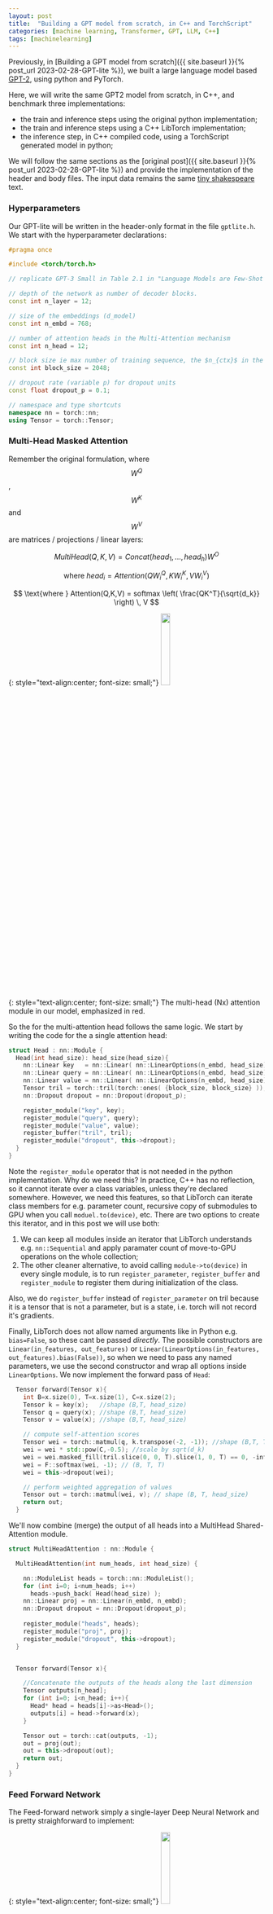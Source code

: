 ```yaml
---
layout: post
title:  "Building a GPT model from scratch, in C++ and TorchScript"
categories: [machine learning, Transformer, GPT, LLM, C++]
tags: [machinelearning]
---
```


Previously, in [Building a GPT model from scratch]({{ site.baseurl }}{% post_url  2023-02-28-GPT-lite %}), we built a large language model based [GPT-2](https://en.wikipedia.org/wiki/GPT-2), using python and PyTorch. 

Here, we will write the same GPT2 model from scratch, in C++, and benchmark three implementations:
- the train and inference steps using the original python implementation;
- the train and inference steps using a C++ LibTorch implementation;
- the inference step, in C++ compiled code, using a TorchScript generated model in python;

We will follow the same sections as the [original post]({{ site.baseurl }}{% post_url  2023-02-28-GPT-lite %}) and provide the implementation of the header and body files.
The input data remains the same [tiny shakespeare](https://raw.githubusercontent.com/karpathy/char-rnn/master/data/tinyshakespeare/input.txt) text.

### Hyperparameters

Our GPT-lite will be written in the header-only format in the file `gptlite.h`. We start with the hyperparameter declarations:

```cpp
#pragma once

#include <torch/torch.h>

// replicate GPT-3 Small in Table 2.1 in "Language Models are Few-Shot Learners, Brown et al, 2021"

// depth of the network as number of decoder blocks.
const int n_layer = 12;

// size of the embeddings (d_model)
const int n_embd = 768;

// number of attention heads in the Multi-Attention mechanism
const int n_head = 12;

// block size ie max number of training sequence, the $n_{ctx}$ in the paper .
const int block_size = 2048;

// dropout rate (variable p) for dropout units
const float dropout_p = 0.1;

// namespace and type shortcuts
namespace nn = torch::nn;
using Tensor = torch::Tensor;
```

### Multi-Head Masked Attention

Remember the original formulation, where $$W^Q$$, $$W^K$$ and $$W^V$$ are matrices / projections / linear layers:

$$
MultiHead(Q, K, V ) = Concat(head_1, ..., head_h)W^O
$$

$$
\text{where } head_i = Attention(QW^Q_i, KW^K_i, VW^V_i)
$$

$$
\text{where } Attention(Q,K,V) = softmax \left( \frac{QK^T}{\sqrt{d_k}} \right) \, V
$$


{: style="text-align:center; font-size: small;"}
<img width="19%" height="19%" src="/assets/GPT-lite/gpt_lite_attention.png"/>

{: style="text-align:center; font-size: small;"}
The multi-head (Nx) attention module in our model, emphasized in red.

So the for the multi-attention head follows the same logic. We start by writing the code for the a single attention head:

```cpp
struct Head : nn::Module {
  Head(int head_size): head_size(head_size){
    nn::Linear key   = nn::Linear( nn::LinearOptions(n_embd, head_size).bias(false) );
    nn::Linear query = nn::Linear( nn::LinearOptions(n_embd, head_size).bias(false) );
    nn::Linear value = nn::Linear( nn::LinearOptions(n_embd, head_size).bias(false) );
    Tensor tril = torch::tril(torch::ones( {block_size, block_size} ));
    nn::Dropout dropout = nn::Dropout(dropout_p);

    register_module("key", key);
    register_module("query", query);
    register_module("value", value);
    register_buffer("tril", tril);
    register_module("dropout", this->dropout);
  }
}
```

Note the `register_module` operator that is not needed in the python implementation. Why do we need this? In practice, C++ has no reflection, so it cannot iterate over a class variables, unless they're declared somewhere. However, we need this features, so that LibTorch can iterate class members for e.g. parameter count, recursive copy of submodules to GPU when you call `moduel.to(device)`, etc. There are two options to create this iterator, and in this post we will use both:
1. We can keep all modules inside an iterator that LibTorch understands e.g. `nn::Sequential` and apply paramater count of move-to-GPU operations on the whole collection;
2. The other cleaner alternative, to avoid calling `module->to(device)` in every single module, is to run `register_parameter`, `register_buffer` and `register_module` to register them during initialization of the class.

Also, we do `register_buffer` instead of `register_parameter` on tril because it is a tensor that is not a parameter, but is a state, i.e. torch will not record it's gradients.

Finally, LibTorch does not allow named arguments like in Python e.g. `bias=False`, so these cant be passed *directly*. The possible constructors are `Linear(in_features, out_features)` or `Linear(LinearOptions(in_features, out_features).bias(False))`, so when we need to pass any named parameters, we use the second constructor and wrap all options inside `LinearOptions`. We now implement the forward pass of `Head`:

```cpp
  Tensor forward(Tensor x){
    int B=x.size(0), T=x.size(1), C=x.size(2);
    Tensor k = key(x);   //shape (B,T, head_size)
    Tensor q = query(x); //shape (B,T, head_size)
    Tensor v = value(x); //shape (B,T, head_size)

    // compute self-attention scores
    Tensor wei = torch::matmul(q, k.transpose(-2, -1)); //shape (B,T, T)
    wei = wei * std::pow(C,-0.5); //scale by sqrt(d_k) 
    wei = wei.masked_fill(tril.slice(0, 0, T).slice(1, 0, T) == 0, -inf);
    wei = F::softmax(wei, -1); // (B, T, T)
    wei = this->dropout(wei);

    // perform weighted aggregation of values
    Tensor out = torch::matmul(wei, v); // shape (B, T, head_size)
    return out;
  }
```

We'll now combine (merge) the output of all heads into a MultiHead Shared-Attention module.

```cpp
struct MultiHeadAttention : nn::Module {

  MultiHeadAttention(int num_heads, int head_size) {

    nn::ModuleList heads = torch::nn::ModuleList();
    for (int i=0; i<num_heads; i++)
      heads->push_back( Head(head_size) );
    nn::Linear proj = nn::Linear(n_embd, n_embd);
    nn::Dropout dropout = nn::Dropout(dropout_p);
    
    register_module("heads", heads);
    register_module("proj", proj);
    register_module("dropout", this->dropout);
  }


  Tensor forward(Tensor x){

    //Concatenate the outputs of the heads along the last dimension
    Tensor outputs[n_head];
    for (int i=0; i<n_head; i++){
      Head* head = heads[i]->as<Head>();
      outputs[i] = head->forward(x);
    }

    Tensor out = torch::cat(outputs, -1);
    out = proj(out);
    out = this->dropout(out);
    return out;
  }
}
```

### Feed Forward Network

The Feed-forward network simply a single-layer Deep Neural Network and is pretty straighforward to implement:

{: style="text-align:center; font-size: small;"}
<img width="19%" height="19%" src="/assets/GPT-lite/gpt_lite_feedforward.png"/>

{: style="text-align:center; font-size: small;"}
The feed forward network in our model, emphasized in red.

```cpp
struct FeedForward : nn::Module {

  FeedForward(int n_embd) {
    nn::Sequential net = nn::Sequential(
        nn::Linear(n_embd, n_embd*4),
        nn::ReLU(),
        nn::Linear(n_embd*4, n_embd),
        nn::Dropout(dropout_p)
	);
    register_module("net", net);

  Tensor forward(Tensor x) {
    return net->forward(x);
  }
}
```

### The GPT Block

We'll call GPT *block* the sequence of a multi-head attention and a feedforward module. Similarly to the python implementation, we add skip connections and normalization before the attention and feed-forward network.

{: style="text-align:center; font-size: small;"}
<img width="19%" height="19%" src="/assets/GPT-lite/gpt_lite_blocks.png"/>

{: style="text-align:center; font-size: small;"}
The GPT block(s) in our model, emphasized in red.

```cpp
struct Block : nn::Module {

  Block(int n_embd, int n_head) {
    int head_size = (int) (n_embd / n_head);
    std::shared_ptr<MultiHeadAttention> sa = 
      std::shared_ptr<MultiHeadAttention>( new MultiHeadAttention(n_head, head_size) );
    std::shared_ptr<FeedForward> ffwd =
      std::shared_ptr<FeedForward>( new FeedForward(n_embd) );
    nn::LayerNorm ln1 = nn::LayerNorm(  std::vector<int64_t> {n_embd} );
    nn::LayerNorm ln2 = nn::LayerNorm(  std::vector<int64_t> {n_embd} );

    register_module("sa", sa);
    register_module("ffwd", ffwd);
    register_module("ln1", ln1);
    register_module("ln2", ln2);
  }

  Tensor forward(Tensor x) {
    x = x + sa->forward(ln1(x));
    x = x + ffwd->forward(ln2(x));
    return x;
  }
}
```

There's a subtle difference in the `LayerNorm` initialization. By design, `LayerNorm` accepts a list of normalized dimensions as input. Alternatively, when a single `int` value is passed, only the last dimension of the input is normalized, and will resized to the integer argument value. This is the default behaviour in Python. However In C++, `LayerNorm` does not include the 'single integer' constructor initialization, so we have to pass it as a singleton list.

### Final Model

Putting it all together:

```cpp
struct GPTlite : nn::Module {

  GPTlite(int vocab_size){
    nn::Embedding token_embedding_table = nn::Embedding(vocab_size, n_embd);
    nn::Embedding position_embedding_table = nn::Embedding(block_size, n_embd);
    nn::Sequential blocks = nn::Sequential();
    for (int i=0; i<n_layer; i++)
      blocks->push_back( Block(n_embd, n_head) );
		
    nn::LayerNorm ln = nn::LayerNorm(  std::vector<int64_t> {n_embd} );
    nn::Linear lm_head = nn::Linear( nn::LinearOptions(n_embd, vocab_size).bias(false)  );

    register_module("token_embedding_table", token_embedding_table);
    register_module("position_embedding_table", position_embedding_table);
    register_module("blocks", blocks);
    register_module("ln", ln);
    register_module("lm_head", lm_head);
  }


  Tensor forward(Tensor idx){
    int T = idx.size(1);
    Tensor tok_emb = token_embedding_table(idx); //shape (B,T,C)
    Tensor pos_emb = position_embedding_table(torch::arange(T).to( idx.device() )); //shape (T,C)
    Tensor x = tok_emb + pos_emb; //shape (B,T,C)
    x = blocks->forward(x);
    x = ln(x);
    Tensor logits = lm_head(x); //shape (B,T,C)
    return logits.permute({0,2,1}); //shape (B,C,T)
  }
}
```


### Benchmark Model

We will also study a very simple benchmark model, a simple DNN with `L` layers of width `W`, with a ReLu activation between layers, and defined in `benchmark.h` as:
```cpp
#pragma once
#include <torch/torch.h>

struct BenchmarkModel : torch::nn::Module {
  /// DNN with W input features, W neurons per layer, W output classes and L layers

  BenchmarkModel(int64_t W, int64_t L){
    torch::nn::Sequential layers = torch::nn::Sequential();
    for (int64_t i = 0; i < L; ++i) {
      layers->push_back(torch::nn::Linear(W, W));
      layers->push_back(torch::nn::ReLU());
    }
    register_module("layers", layers);
  }

  torch::Tensor forward(torch::Tensor input) {
    return layers->forward(input);
  }
}
```

### Main loop

Our `main.cpp` file will contain a loop that will benchmark the train and inference operations of a model for a random input:

```cpp
torch::Device device = torch::cuda::is_available() ? torch::kCUDA : torch::kCPU;

int main(int argc, const char* argv[]) {

    const int vocab_size = 65, batch_size=1; 
    const torch::ScalarType Long = torch::ScalarType::Long;
    torch::Tensor idx = torch::randint(0, vocab_size, {batch_size, block_size}, device).to(Long);
    torch::Tensor label = torch::randint(0, vocab_size, {batch_size, block_size}, device).to(Long);
    GPTlite model = GPTlite(vocab_size);
    model.to(device);
    benchmark_train<GPTlite>(model, idx, label);
    benchmark_inference<GPTlite>(model, idx);
}
```


As an important remark, LibTorch does not include a C++ equivalent to `torch.set_default_device`, so we have to manually move to the GPU every sample, label and model. And because we registered every parameter, buffer and module previously, doing `model.to(device)` will recursively copy all the contents in the model. The final functions `benchmark_train` and `benchmark_inference` perform the benchmark of method several train and inference epochs, respectively. The implementation is (again) very similar to PyTorch:

```cpp
const uint warmup_epochs = 30;
const uint benchmark_epochs = 30;

template <typename ModelType>
void benchmark_train(ModelType & model, torch::Tensor x, torch::Tensor label) {

  clock_t start_time;
  torch::Tensor output, loss;
  
  model.train();
  torch::optim::Adam optimizer( model.parameters(),
    torch::optim::AdamOptions(2e-4).betas(std::make_tuple(0.5, 0.5)));

  for (int64_t epoch = 0; epoch < warmup_epochs + benchmark_epochs; ++epoch) {

    if (epoch == warmup_epochs)
      start_time = clock();

    optimizer.zero_grad();
    output = model.forward(x);
    output = F::softmax(output, F::SoftmaxFuncOptions(1));
    loss = torch::cross_entropy_loss(output, label);
    loss.backward();
    optimizer.step();
  }

  double benchmark_time = double(clock() - start_time) / CLOCKS_PER_SEC;
  double throughput = benchmark_epochs / benchmark_time;
  std::cout << "train runtime: " << benchmark_time << " seconds" << std::endl;
  std::cout << "train throughput: " << throughput << " epochs/second" << std::endl;
}
``` 

The implementation of `benchmark_inference` is a much simpler loop with `model.eval()` instead and only the `model.forward(x)` in the epochs loop. However, it allows the templated types of both the model and input data, to account for the TorchScript-based inference that we will discuss later:

```cpp
template <typename ModelType, typename InputType = torch::Tensor>
void benchmark_inference(ModelType & model, InputType x) {

  clock_t start_time;
  model.eval();
  
  { 
    //no_grad scope, C++ equivalent to 'with torch.no_grad()' in Python
    torch::NoGradGuard no_grad;

    for (int64_t epoch = 0; epoch < warmup_epochs; ++epoch) 
      model.forward(x);

    start_time = clock();
    for (int64_t epoch = 0; epoch < benchmark_epochs; ++epoch)
      model.forward(x);
  }

  double benchmark_time = double(clock() - start_time) / CLOCKS_PER_SEC;
  double throughput = benchmark_epochs / benchmark_time;
  std::cout << "inference runtime: " << benchmark_time << " seconds" << std::endl;
  std::cout << "inference throughput: " << throughput << " epochs/second" << std::endl;
}
```

### Running inference on TorchScript

We now have completed both the python and C++ implementations. Ideally, we would have the flexibility and speed of development of python, with the low memory footprint and high efficiency of C++. To do that, we will train a model in python, and then load and run in on C++. To do that, we run the following python code after training our model, and this will output the model as a `pt` file:

```python
model_jit = torch.jit.script(model) 
# model_jit = torch.jit.trace(model, (x))
model_jit.save('model_jit.pt')
```

In C++, we load that module and run it with the following code:

```cpp
#include <torch/script.h>
using JitModule = torch::jit::Module;
using JitInput  = std::vector<torch::jit::IValue>;

JitModule model = torch::jit::load("model_jit.pt").to(device);
benchmark_inference<JitModule, JitInput>(model, {x});
```

Note that the type of the model and input data is not `torch::nn::Module` and `torch::Tensor`. Instead, we have `torch::jit::Module` and `std::vector<torch::jit::IValue>`, respectively. Therefore,`benchmark_interface` requires a different templated call with those types in place.

### Compilation

We follow the instructions the LibTorch documentation and use the CMake build systems to generate our binaries. The `CMakeLists.txt` is:

```cmake
cmake_minimum_required(VERSION 3.0 FATAL_ERROR)
project(torch_cpp_benchmark)

find_package(Torch REQUIRED)
set(CMAKE_CXX_FLAGS "${CMAKE_CXX_FLAGS} ${TORCH_CXX_FLAGS}")

set(SOURCE_FILES gptlite.h benchmark.h main.cpp)

add_executable(main ${SOURCE_FILES} )
target_link_libraries(main "${TORCH_LIBRARIES}")
set_property(TARGET main PROPERTY CXX_STANDARD 17)
``` 

### Benchmark

Coming soon

### Download code

See the original [source code repository](https://github.com/brunomaga/torchcpp-benchmark/) or download <a href="/assets/GPT-lite-cpp/torchcpp-benchmark-main.zip">`torchcpp-benchmark-main.zip`</a> for the complete implementation and run instructions.
